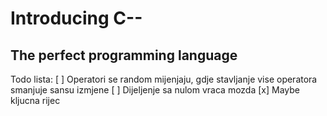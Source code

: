 # Introducing C--

## The perfect programming language

Todo lista:
[ ] Operatori se random mijenjaju, gdje stavljanje vise operatora smanjuje sansu izmjene
[ ] Dijeljenje sa nulom vraca mozda
[x] Maybe kljucna rijec
